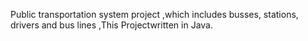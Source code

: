 Public transportation system project ,which includes busses, stations, drivers and bus lines ,This Projectwritten in Java.
